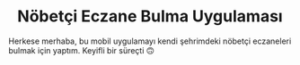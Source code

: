<h1 align="center">Nöbetçi Eczane Bulma Uygulaması</h1>
<p> Herkese merhaba, bu mobil uygulamayı kendi şehrimdeki nöbetçi eczaneleri bulmak için yaptım. Keyifli bir süreçti 🙃</p>

